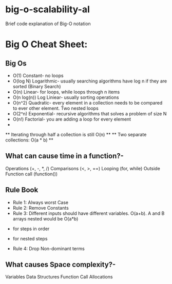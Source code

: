 # big-o-scalability-al
Brief code explanation of Big-O notation

# Big O Cheat Sheet:

## Big Os
- O(1) Constant- no loops
- O(log N) Logarithmic- usually searching algorithms have log n if they are sorted (Binary Search)
- O(n) Linear- for loops, while loops through n items
- O(n log(n)) Log Liniear- usually sorting operations
- O(n^2) Quadratic- every element in a collection needs to be compared to ever other element. Two
  nested loops
- O(2^n) Exponential- recursive algorithms that solves a problem of size N
- O(n!) Factorial- you are adding a loop for every element
- 
** Iterating through half a collection is still O(n) **
** Two separate collections: O(a * b) **

## What can cause time in a function?-
Operations (+, -, *, /)
Comparisons (<, >, ==)
Looping (for, while)
Outside Function call (function())

## Rule Book
- Rule 1: Always worst Case
- Rule 2: Remove Constants
- Rule 3: Different inputs should have different variables. O(a+b). A and B arrays nested would be
O(a*b)
+ for steps in order
* for nested steps
- Rule 4: Drop Non-dominant terms

## What causes Space complexity?-
Variables
Data Structures
Function Call
Allocations
